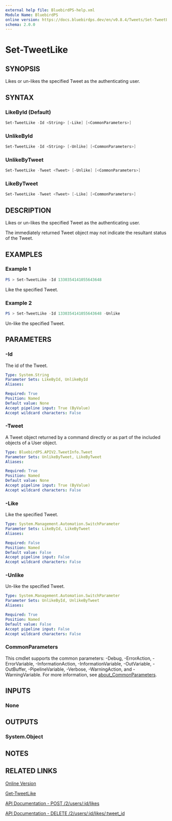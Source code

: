 ```yaml
---
external help file: BluebirdPS-help.xml
Module Name: BluebirdPS
online version: https://docs.bluebirdps.dev/en/v0.8.4/Tweets/Set-TweetLike
schema: 2.0.0
---
```


# Set-TweetLike

## SYNOPSIS

Likes or un-likes the specified Tweet as the authenticating user.

## SYNTAX

### LikeById (Default)

```powershell
Set-TweetLike -Id <String> [-Like] [<CommonParameters>]
```

### UnlikeById

```powershell
Set-TweetLike -Id <String> [-Unlike] [<CommonParameters>]
```

### UnlikeByTweet

```powershell
Set-TweetLike -Tweet <Tweet> [-Unlike] [<CommonParameters>]
```

### LikeByTweet

```powershell
Set-TweetLike -Tweet <Tweet> [-Like] [<CommonParameters>]
```

## DESCRIPTION

Likes or un-likes the specified Tweet as the authenticating user.

The immediately returned Tweet object may not indicate the resultant status of the Tweet.

## EXAMPLES

### Example 1

```powershell
PS > Set-TweetLike -Id 1330354141055643648
```

Like the specified Tweet.

### Example 2

```powershell
PS > Set-TweetLike -Id 1330354141055643648 -Unlike
```

Un-like the specified Tweet.

## PARAMETERS

### -Id

The id of the Tweet.

```yaml
Type: System.String
Parameter Sets: LikeById, UnlikeById
Aliases:

Required: True
Position: Named
Default value: None
Accept pipeline input: True (ByValue)
Accept wildcard characters: False
```

### -Tweet

A Tweet object returned by a command directly or as part of the included objects of a User object.

```yaml
Type: BluebirdPS.APIV2.TweetInfo.Tweet
Parameter Sets: UnlikeByTweet, LikeByTweet
Aliases:

Required: True
Position: Named
Default value: None
Accept pipeline input: True (ByValue)
Accept wildcard characters: False
```

### -Like

Like the specified Tweet.

```yaml
Type: System.Management.Automation.SwitchParameter
Parameter Sets: LikeById, LikeByTweet
Aliases:

Required: False
Position: Named
Default value: False
Accept pipeline input: False
Accept wildcard characters: False
```

### -Unlike

Un-like the specified Tweet.

```yaml
Type: System.Management.Automation.SwitchParameter
Parameter Sets: UnlikeById, UnlikeByTweet
Aliases:

Required: True
Position: Named
Default value: False
Accept pipeline input: False
Accept wildcard characters: False
```

### CommonParameters

This cmdlet supports the common parameters: -Debug, -ErrorAction, -ErrorVariable, -InformationAction, -InformationVariable, -OutVariable, -OutBuffer, -PipelineVariable, -Verbose, -WarningAction, and -WarningVariable. For more information, see [about_CommonParameters](http://go.microsoft.com/fwlink/?LinkID=113216).

## INPUTS

### None

## OUTPUTS

### System.Object

## NOTES

## RELATED LINKS

[Online Version](https://docs.bluebirdps.dev/en/v0.8.4/Tweets/Set-TweetLike)

[Get-TweetLike](https://docs.bluebirdps.dev/en/v0.8.4/Tweets/Get-TweetLike)

[API Documentation - POST /2/users/:id/likes](https://developer.twitter.com/en/docs/twitter-api/tweets/likes/api-reference/post-users-id-likes)

[API Documentation - DELETE /2/users/:id/likes/:tweet_id](https://developer.twitter.com/en/docs/twitter-api/tweets/likes/api-reference/delete-users-id-likes-tweet_id)
